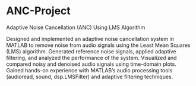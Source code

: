 # ANC-Project
Adaptive Noise Cancellation (ANC) Using LMS Algorithm

Designed and implemented an adaptive noise cancellation system in MATLAB to remove noise from audio signals using the Least Mean Squares (LMS) algorithm.
Generated reference noise signals, applied adaptive filtering, and analyzed the performance of the system.
Visualized and compared noisy and denoised audio signals using time-domain plots.
Gained hands-on experience with MATLAB’s audio processing tools (audioread, sound, dsp.LMSFilter) and adaptive filtering techniques.



